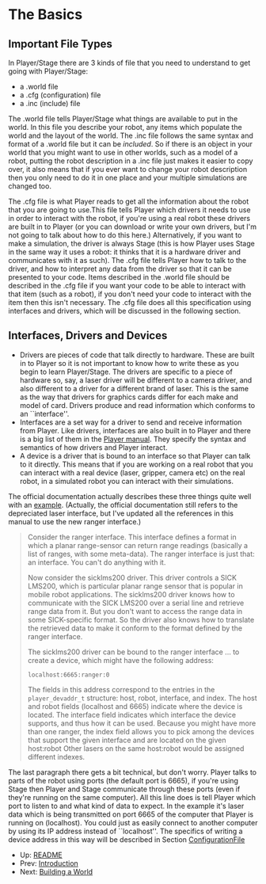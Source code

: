 # The Basics

## Important File Types

In Player/Stage there are 3 kinds of file that you need to understand to get going with Player/Stage:

* a .world file
* a .cfg (configuration) file
* a .inc (include) file

The .world file tells Player/Stage what things are available to put in the
world. In this file you describe your robot, any items which populate the
world and the layout of the world. The .inc file follows the same syntax
and format of a .world file but it can be *included*. So if there is an
object in your world that you might want to use in other worlds, such as a
model of a robot, putting the robot description in a .inc file just makes
it easier to copy over, it also means that if you ever want to change your
robot description then you only need to do it in one place and your
multiple simulations are changed too.

The .cfg file is what Player reads to get all the information about the
robot that you are going to use.This file tells Player which drivers it
needs to use in order to interact with the robot, if you're using a real
robot these drivers are built in to Player (or you can download or
write your own drivers, but I'm not going to talk about how to do this
here.)  Alternatively, if you want to make a simulation, the driver is
always Stage (this is how Player uses Stage in the same way it uses a
robot: it thinks that it is a hardware driver and communicates with it as
such). The .cfg file tells Player how to talk to the driver, and how to
interpret any data from the driver so that it can be presented to your
code. Items described in the .world file should be described in the .cfg
file if you want your code to be able to interact with that item (such as a
robot), if you don't need your code to interact with the item then this
isn't necessary. The .cfg file does all this specification using interfaces
and drivers, which will be discussed in the following section.

## Interfaces, Drivers and Devices

* Drivers are pieces of code that talk directly to hardware. These are
  built in to Player so it is not important to know how to write these as
  you begin to learn Player/Stage. The drivers are specific to a piece of
  hardware so, say, a laser driver will be different to a camera driver,
  and also different to a driver for a different brand of laser. This is
  the same as the way that drivers for graphics cards differ for each make
  and model of card. Drivers produce and read information which conforms to
  an ``interface''.
* Interfaces are a set way for a driver to send and receive information
  from Player. Like drivers, interfaces are also built in to Player and
  there is a big list of them in the 
  [Player manual](http://playerstage.sourceforge.net/doc/Player-3.0.2/player/group__interfaces.html).
  They specify the syntax and semantics of how drivers and Player interact.
* A device is a driver that is bound to an interface so that Player can
  talk to it directly. This means that if you are working on a real robot
  that you can interact with a real device (laser, gripper, camera etc) on
  the real robot, in a simulated robot you can interact with their
  simulations. 

The official documentation actually describes these three things quite well
with an [example](http://playerstage.sourceforge.net/doc/Player-3.0.2/player/group__tutorial__devices.html).
(Actually, the official documentation still refers to the depreciated laser
interface, but I've updated all the references in this manual to use the
new ranger interface.)

>Consider the ranger interface. This interface defines a format in which a planar range-sensor can return range readings (basically a list of ranges, with some meta-data). The ranger interface is just that: an interface. You can't do anything with it.
>
>Now consider the sicklms200 driver. This driver controls a SICK LMS200, which is particular planar range sensor that is popular in mobile robot applications. The sicklms200 driver knows how to communicate with the SICK LMS200 over a serial line and retrieve range data from it. But you don't want to access the range data in some SICK-specific format. So the driver also knows how to translate the retrieved data to make it conform to the format defined by the ranger interface.
>
>	The sicklms200 driver can be bound to the ranger interface ... to create a device, which might have the following address:
>
>	`localhost:6665:ranger:0`
>	
>The fields in this address correspond to the entries in the
> `player_devaddr_t` structure: host, robot, interface, and index. The host and robot fields (localhost and 6665) indicate where the device is located. The interface field indicates which interface the device supports, and thus how it can be used. 
>Because you might have more than one ranger, the index field allows you to pick among the devices that support the given interface and are located on the given host:robot Other lasers on the same host:robot would be assigned different indexes.

The last paragraph there gets a bit technical, but don't worry. Player talks to parts of the robot using ports (the default port is 6665), if you're using Stage then Player and Stage communicate through these ports (even if they're running on the same computer). 
All this line does is tell Player which port to listen to and what kind of data to expect. In the example it's laser data which is being transmitted on port 6665 of the computer that Player is running on (localhost). 
You could just as easily connect to another computer by using its IP
address instead of ``localhost''. The specifics of writing a device
address in this way will be described in 
Section [ConfigurationFile](CFGFILES.md)

* Up: [README](README.md)
* Prev: [Introduction](INTRO.md)
* Next: [Building a World](WORLDFILES.md)
